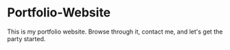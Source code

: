 # Portfolio-Website
This is my portfolio website. Browse through it, contact me, and let's get the party started.
